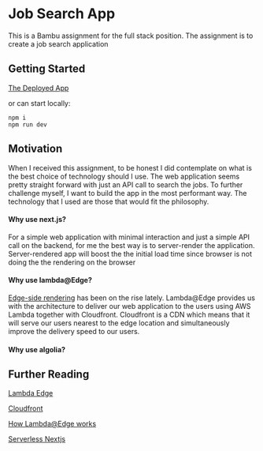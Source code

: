 # Job Search App

This is a Bambu assignment for the full stack position. The assignment is to create
a job search application 

## Getting Started

[The Deployed App](https://d1l0buvv1sm9ma.cloudfront.net/)

or can start locally: 

```
npm i
npm run dev   
```

## Motivation

When I received this assignment, to be honest I did contemplate on what is the best choice of technology should I use.
The web application seems pretty straight forward with just an API call to search the jobs. To further challenge myself, I want to build the app
in the most performant way. The technology that I used are those that would fit the philosophy. 
 
#### Why use next.js?

For a simple web application with minimal interaction and just a simple API call on the backend, for me the best way is to server-render the application. Server-rendered app will boost the
the initial load time since browser is not doing the the rendering on the browser

#### Why use lambda@Edge?

[Edge-side rendering](https://youtu.be/MBndZddVQdw?t=811) has been on the rise lately. Lambda@Edge provides us with the architecture to deliver our web application
to the users using AWS Lambda together with Cloudfront. Cloudfront is a CDN which means that it will serve our users nearest to the edge location and simultaneously improve
the delivery speed to our users. 

#### Why use algolia?



## Further Reading 

[Lambda Edge](https://docs.aws.amazon.com/lambda/latest/dg/lambda-edge.html)

[Cloudfront](https://aws.amazon.com/cloudfront/)

[How Lambda@Edge works](https://docs.aws.amazon.com/AmazonCloudFront/latest/DeveloperGuide/lambda-edge-how-it-works-tutorial.html)

[Serverless Nextjs](https://github.com/danielcondemarin/serverless-next.js/tree/master/packages/serverless-nextjs-component)
